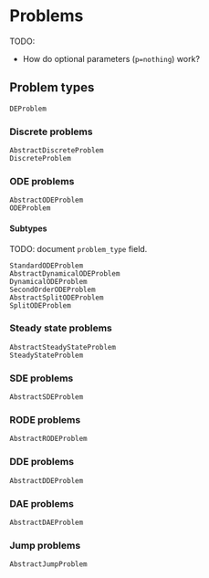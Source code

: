 # Problems


TODO:
* How do optional parameters (`p=nothing`) work?


## Problem types

```@docs
DEProblem
```

### Discrete problems

```@docs
AbstractDiscreteProblem
DiscreteProblem
```

### ODE problems

```@docs
AbstractODEProblem
ODEProblem
```

#### Subtypes

TODO: document `problem_type` field.

```@docs
StandardODEProblem
AbstractDynamicalODEProblem
DynamicalODEProblem
SecondOrderODEProblem
AbstractSplitODEProblem
SplitODEProblem
```

### Steady state problems

```@docs
AbstractSteadyStateProblem
SteadyStateProblem
```

### SDE problems

```@docs
AbstractSDEProblem
```

### RODE problems

```@docs
AbstractRODEProblem
```

### DDE problems

```@docs
AbstractDDEProblem
```

### DAE problems

```@docs
AbstractDAEProblem
```

### Jump problems

```@docs
AbstractJumpProblem
```
